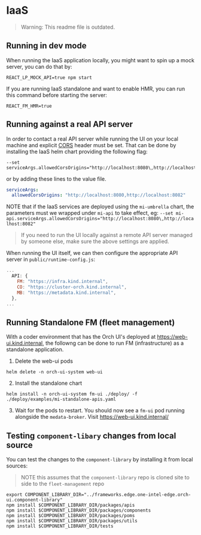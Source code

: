 # IaaS

> Warning: This readme file is outdated.

## Running in dev mode

When running the IaaS application locally, you might want to spin up a mock server, you can do that by:

```shell
REACT_LP_MOCK_API=true npm start
```

If you are running IaaS standalone and want to enable HMR, you can run this command before starting the server:

```shell
REACT_FM_HMR=true
```

## Running against a real API server

In order to contact a real API server while running the UI on your local machine and explicit [CORS](https://developer.mozilla.org/en-US/docs/Glossary/CORS) header must be set.
That can be done by installing the IaaS helm chart providing the following flag:

```shell
--set serviceArgs.allowedCorsOrigins="http://localhost:8080\,http://localhost:8082"
```

or by adding these lines to the value file.

```yaml
serviceArgs:
  allowedCorsOrigins: "http://localhost:8080,http://localhost:8082"
```

NOTE that if the IaaS services are deployed using the `mi-umbrella` chart, the parameters must we wrapped under `mi-api` to take effect, eg:
`--set mi-api.serviceArgs.allowedCorsOrigins="http://localhost:8080\,http://localhost:8082"`

> If you need to run the UI locally against a remote API server managed by someone else, make sure the above settings are applied.

When running the UI itself, we can then configure the appropriate API server in `public/runtime-config.js`:

```js
...
  API: {
    FM: "https://infra.kind.internal",
    CO: "https://cluster-orch.kind.internal",
    MB: "https://metadata.kind.internal",
  },
...
```

## Running Standalone FM (fleet management)

With a coder environment that has the Orch UI's deployed at <https://web-ui.kind.internal>, the followng can be done to run FM (infrastructure) as a standalone application.

1. Delete the web-ui pods

```
helm delete -n orch-ui-system web-ui
```

2. Install the standalone chart

```
helm install -n orch-ui-system fm-ui ./deploy/ -f ./deploy/examples/mi-standalone-apis.yaml
```

3. Wait for the pods to restart. You should now see a `fm-ui` pod running alongside the `medata-broker`. Visit <https://web-ui.kind.internal/>

## Testing `component-libary` changes from local source

You can test the changes to the `component-library` by installing it from
local sources:

> NOTE this assumes that the `component-library` repo is cloned site to side
> to the `fleet-management` repo

```shell
export COMPONENT_LIBRARY_DIR="../frameworks.edge.one-intel-edge.orch-ui.component-library"
npm install $COMPONENT_LIBRARY_DIR/packages/apis
npm install $COMPONENT_LIBRARY_DIR/packages/components
npm install $COMPONENT_LIBRARY_DIR/packages/poms
npm install $COMPONENT_LIBRARY_DIR/packages/utils
npm install $COMPONENT_LIBRARY_DIR/tests
```
